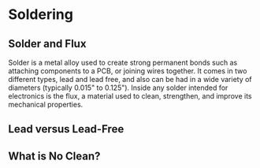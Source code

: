 # Soldering

## Solder and Flux

Solder is a metal alloy used to create strong permanent bonds such as attaching
components to a PCB, or joining wires together. It comes in two different types,
lead and lead free, and also can be had in a wide variety of diameters
(typically 0.015" to 0.125"). Inside any solder intended for electronics is the
flux, a material used to clean, strengthen, and improve its mechanical
properties.

## Lead versus Lead-Free

## What is No Clean?